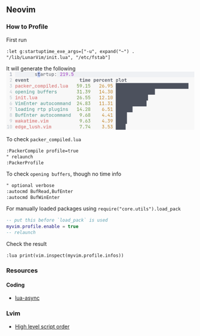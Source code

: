 ## Neovim

### How to Profile

First run

```vim
:let g:startuptime_exe_args=["-u", expand("~") . "/lib/LunarVim/init.lua", "/etc/fstab"]
```

It will generate the following
![image](../utils/media/vim-startuptime.png)

To check `packer_compiled.lua`

```vim
:PackerCompile profile=true
" relaunch
:PackerProfile
```

To check `opening buffers`, though no time info

```vim
" optional verbose
:autocmd BufRead,BufEnter
:autocmd BufWinEnter
```

For manually loaded packages using `require("core.utils").load_pack`

```lua
-- put this before `load_pack` is used
myvim.profile.enable = true
-- relaunch
```

Check the result

```vim
:lua print(vim.inspect(myvim.profile.infos))
```

### Resources

#### Coding

- [lua-async](https://github.com/ms-jpq/lua-async-await)

### Lvim

- [High level script order](https://github.com/LunarVim/LunarVim/issues/1548#issuecomment-920244451)
